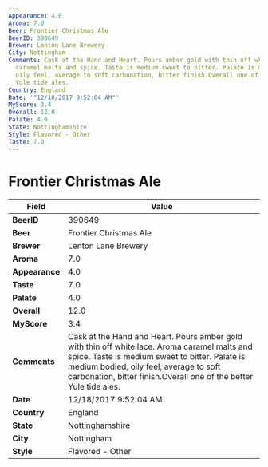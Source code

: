 ```yaml
---
Appearance: 4.0
Aroma: 7.0
Beer: Frontier Christmas Ale
BeerID: 390649
Brewer: Lenton Lane Brewery
City: Nottingham
Comments: Cask at the Hand and Heart. Pours amber gold with thin off white lace. Aroma
  caramel malts and spice. Taste is medium sweet to bitter. Palate is medium bodied,
  oily feel, average to soft carbonation, bitter finish.Overall one of the better
  Yule tide ales.
Country: England
Date: '"12/18/2017 9:52:04 AM"'
MyScore: 3.4
Overall: 12.0
Palate: 4.0
State: Nottinghamshire
Style: Flavored - Other
Taste: 7.0
---
```


# Frontier Christmas Ale

| Field         | Value |
|---------------|-------|
| **BeerID** | 390649 |
| **Beer** | Frontier Christmas Ale |
| **Brewer** | Lenton Lane Brewery |
| **Aroma** | 7.0 |
| **Appearance** | 4.0 |
| **Taste** | 7.0 |
| **Palate** | 4.0 |
| **Overall** | 12.0 |
| **MyScore** | 3.4 |
| **Comments** | Cask at the Hand and Heart. Pours amber gold with thin off white lace. Aroma caramel malts and spice. Taste is medium sweet to bitter. Palate is medium bodied, oily feel, average to soft carbonation, bitter finish.Overall one of the better Yule tide ales. |
| **Date** | 12/18/2017 9:52:04 AM |
| **Country** | England |
| **State** | Nottinghamshire |
| **City** | Nottingham |
| **Style** | Flavored - Other |
